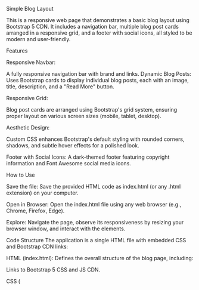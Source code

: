 Simple Blog Layout


This is a responsive web page that demonstrates a basic blog layout using Bootstrap 5 CDN. It includes a navigation bar, multiple blog post cards arranged in a responsive grid, and a footer with social icons, all styled to be modern and user-friendly.

Features


Responsive Navbar: 


A fully responsive navigation bar with brand and links.
Dynamic Blog Posts: Uses Bootstrap cards to display individual blog posts, each with an image, title, description, and a "Read More" button.

Responsive Grid:

Blog post cards are arranged using Bootstrap's grid system, ensuring proper layout on various screen sizes (mobile, tablet, desktop).

Aesthetic Design:

Custom CSS enhances Bootstrap's default styling with rounded corners, shadows, and subtle hover effects for a polished look.

Footer with Social Icons: A dark-themed footer featuring copyright information and Font Awesome social media icons.

How to Use


Save the file: Save the provided HTML code as index.html (or any .html extension) on your computer.

Open in Browser: Open the index.html file using any web browser (e.g., Chrome, Firefox, Edge).

Explore: Navigate the page, observe its responsiveness by resizing your browser window, and interact with the elements.

Code Structure
The application is a single HTML file with embedded CSS and Bootstrap CDN links:

HTML (index.html): Defines the overall structure of the blog page, including:

Links to Bootstrap 5 CSS and JS CDN.

CSS (<style> tag): Contains custom CSS rules that override or extend Bootstrap's styles to achieve the desired visual appearance, such as card shadows, hover effects, and footer styling.

JavaScript (<script> tag): Includes the Bootstrap 5 JavaScript bundle via CDN, which is necessary for features like the responsive navbar toggler.

Technologies Used
HTML5: For structuring the web content.

CSS3: For custom styling.

Bootstrap 5: A popular CSS framework for responsive and mobile-first front-end web development.

Font Awesome: For scalable vector icons (social media icons in the footer).

Output****

<img width="1907" height="772" alt="Image" src="https://github.com/user-attachments/assets/1aabfd94-3dc4-44dc-b4d7-9dadf7324e1b" />

<img width="1847" height="722" alt="Image" src="https://github.com/user-attachments/assets/d66aa311-ba44-490a-8b28-67a2ca2ba222" />
